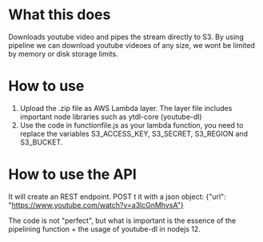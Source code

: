 # What this does
Downloads youtube video and pipes the stream directly to S3. By using pipeline we can download youtube videoes of any size, we wont be limited by memory or disk storage limits.

# How to use
1. Upload the .zip file as AWS Lambda layer. The layer file includes important node libraries such as ytdl-core (youtube-dl)
2. Use the code in functionfile.js as your lambda function, you need to replace the variables S3_ACCESS_KEY, S3_SECRET, S3_REGION and S3_BUCKET.

# How to use the API
It will create an REST endpoint. POST t it with a json object:
{"url": "https://www.youtube.com/watch?v=a3lcGnMhvsA"}


The code is not "perfect", but what is important is the essence of the pipelining function + the usage of youtube-dl in nodejs 12.

